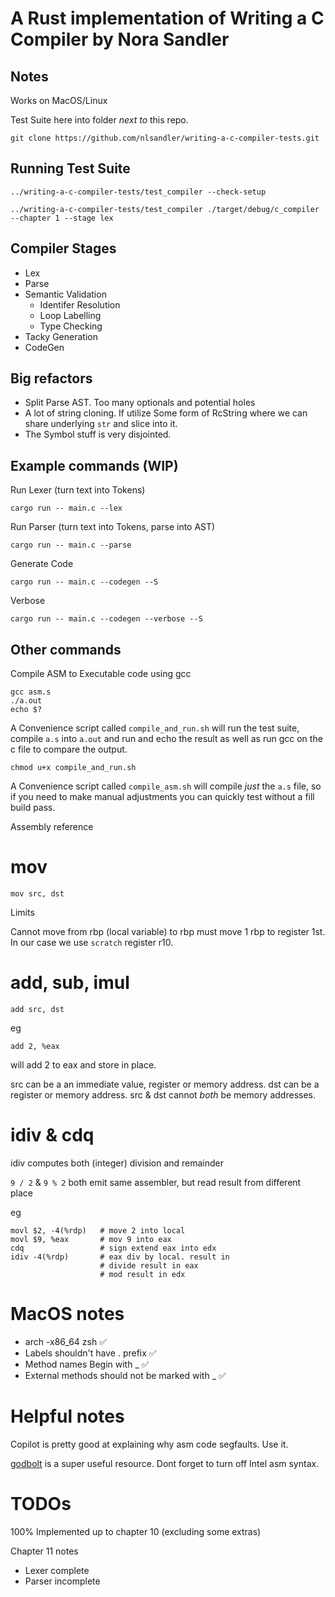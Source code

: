# A Rust implementation of Writing a C Compiler by Nora Sandler

## Notes

Works on MacOS/Linux

Test Suite here into folder _next to_ this repo. 

`git clone https://github.com/nlsandler/writing-a-c-compiler-tests.git`

## Running Test Suite

`../writing-a-c-compiler-tests/test_compiler --check-setup`

`../writing-a-c-compiler-tests/test_compiler ./target/debug/c_compiler --chapter 1 --stage lex`

## Compiler Stages

* Lex
* Parse
* Semantic Validation
    * Identifer Resolution
    * Loop Labelling
    * Type Checking
* Tacky Generation
* CodeGen

## Big refactors

* Split Parse AST. Too many optionals and potential holes
* A lot of string cloning. If utilize Some form of RcString where we can share underlying `str` and slice into it.
* The Symbol stuff is very disjointed. 

## Example commands (WIP)

Run Lexer (turn text into Tokens)

`cargo run -- main.c --lex `

Run Parser (turn text into Tokens, parse into AST)

`cargo run -- main.c --parse`

Generate Code

`cargo run -- main.c --codegen --S`

Verbose 

`cargo run -- main.c --codegen --verbose --S`

## Other commands

Compile ASM to Executable code using gcc

```
gcc asm.s
./a.out
echo $?
```

A Convenience script called `compile_and_run.sh` will run the test suite, compile `a.s` into `a.out` and run and echo the result as well as run gcc on the c file to compare the output. 

`chmod u+x compile_and_run.sh`

A Convenience script called `compile_asm.sh` will compile _just_ the `a.s` file, so if you need to make manual adjustments you can quickly test without a fill build pass. 

Assembly reference

# mov

`mov src, dst`

Limits

Cannot move from rbp (local variable) to rbp must move 1 rbp to register 1st. In our case we use `scratch` register r10.


# add, sub, imul

`add src, dst`

eg 

`add 2, %eax`

will add 2 to eax and store in place. 

src can be a an immediate value, register or memory address. 
dst can be a register or memory address. 
src & dst cannot _both_ be memory addresses. 

# idiv & cdq

idiv computes both (integer) division and remainder

`9 / 2` & `9 % 2` both emit same assembler, but read result from different place

eg

```
movl $2, -4(%rdp)   # move 2 into local
movl $9, %eax       # mov 9 into eax
cdq                 # sign extend eax into edx
idiv -4(%rdp)       # eax div by local. result in 
                    # divide result in eax
                    # mod result in edx
```


# MacOS notes

* arch -x86_64 zsh ✅
* Labels shouldn't have . prefix ✅
* Method names Begin with _ ✅
* External methods should not be marked with _ ✅

# Helpful notes

Copilot is pretty good at explaining why asm code segfaults. Use it. 

[godbolt](https://godbolt.org/) is a super useful resource. Dont forget to turn off Intel asm syntax.


# TODOs


100% Implemented up to chapter 10 (excluding some extras)

Chapter 11 notes

* Lexer complete
* Parser incomplete